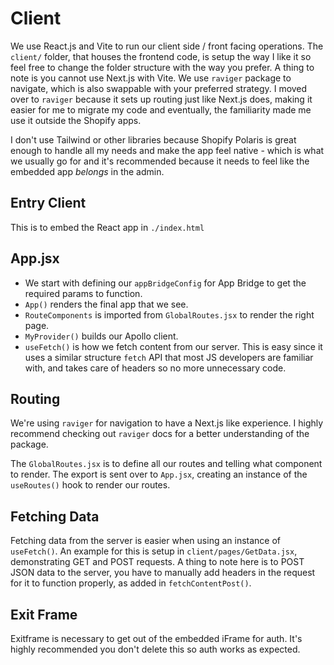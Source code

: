# Client
We use React.js and Vite to run our client side / front facing operations. The `client/` folder, that houses the frontend code, is setup the way I like it so feel free to change the folder structure with the way you prefer. A thing to note is you cannot use Next.js with Vite. We use `raviger` package to navigate, which is also swappable with your preferred strategy. I moved over to `raviger` because it sets up routing just like Next.js does, making it easier for me to migrate my code and eventually, the familiarity made me use it outside the Shopify apps.

I don't use Tailwind or other libraries because Shopify Polaris is great enough to handle all my needs and make the app feel native - which is what we usually go for and it's recommended because it needs to feel like the embedded app _belongs_ in the admin.

## Entry Client

This is to embed the React app in `./index.html`

## App.jsx

- We start with defining our `appBridgeConfig` for App Bridge to get the required params to function.
- `App()` renders the final app that we see.
- `RouteComponents` is imported from `GlobalRoutes.jsx` to render the right page.
- `MyProvider()` builds our Apollo client.
- `useFetch()` is how we fetch content from our server. This is easy since it uses a similar structure `fetch` API that most JS developers are familiar with, and takes care of headers so no more unnecessary code.

## Routing

We're using `raviger` for navigation to have a Next.js like experience. I highly recommend checking out `raviger` docs for a better understanding of the package.

The `GlobalRoutes.jsx` is to define all our routes and telling what component to render. The export is sent over to `App.jsx`, creating an instance of the `useRoutes()` hook to render our routes.

## Fetching Data

Fetching data from the server is easier when using an instance of `useFetch()`. An example for this is setup in `client/pages/GetData.jsx`, demonstrating GET and POST requests. A thing to note here is to POST JSON data to the server, you have to manually add headers in the request for it to function properly, as added in `fetchContentPost()`.

## Exit Frame

Exitframe is necessary to get out of the embedded iFrame for auth. It's highly recommended you don't delete this so auth works as expected.
